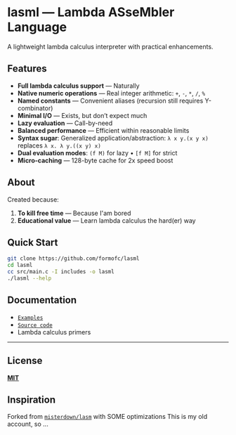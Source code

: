 # **lasml — Lambda ASseMbler Language**

A lightweight lambda calculus interpreter with practical enhancements.

## **Features**  
- **Full lambda calculus support** — Naturally
- **Native numeric operations** — Real integer arithmetic: `+`, `-`, `*`, `/`, `%`
- **Named constants** — Convenient aliases (recursion still requires Y-combinator)
- **Minimal I/O** — Exists, but don’t expect much
- **Lazy evaluation** — Call-by-need
- **Balanced performance** — Efficient within reasonable limits
- **Syntax sugar**:
  Generalized application/abstraction:
  `λ x y.(x y x)` replaces `λ x. λ y.((x y) x)`
- **Dual evaluation modes**:
  `(f M)` for lazy • `[f M]` for strict
- **Micro-caching** — 128-byte cache for 2x speed boost

## **About**  
Created because:  
1. **To kill free time** — Because I'am bored
2. **Educational value** — Learn lambda calculus the hard(er) way  

## **Quick Start**
```bash
git clone https://github.com/formofc/lasml  
cd lasml
cc src/main.c -I includes -o lasml
./lasml --help
```

## **Documentation**
- [`Examples`](examples/)
- [`Source code`](src/)
- Lambda calculus primers 

---  

## **License**  
[**MIT**](LICENSE)  

## **Inspiration**
Forked from [`misterdown/lasm`](https://github.com/misterdown/lasm) with SOME optimizations
This is my old account, so ...
```
